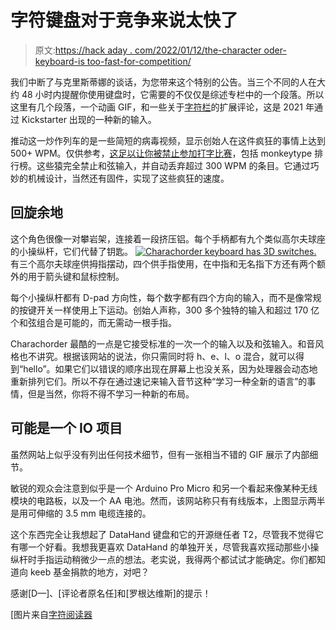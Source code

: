 # 字符键盘对于竞争来说太快了

> 原文:[https://hack aday . com/2022/01/12/the-character oder-keyboard-is too-fast-for-competition/](https://hackaday.com/2022/01/12/the-charachorder-keyboard-is-too-fast-for-competition/)

我们中断了与克里斯蒂娜的谈话，为您带来这个特别的公告。当三个不同的人在大约 48 小时内提醒你使用键盘时，它需要的不仅仅是综述专栏中的一个段落。所以这里有几个段落，一个动画 GIF，和一些关于[字符栏](https://www.charachorder.com/)的扩展评论，这是 2021 年通过 Kickstarter 出现的一种新的输入。

推动这一炒作列车的是一些简短的病毒视频，显示创始人在这件疯狂的事情上达到 500+ WPM。仅供参考，[这足以让你被禁止参加打字比赛](https://www.vice.com/en/article/3abavv/this-keyboard-lets-people-type-so-fast-its-banned-from-typing-competitions)，包括 monkeytype 排行榜。这些猿完全禁止和弦输入，并自动丢弃超过 300 WPM 的条目。它通过巧妙的机械设计，当然还有固件，实现了这些疯狂的速度。

## 回旋余地

这个角色很像一对攀岩架，连接着一段挤压铝。每个手柄都有九个类似高尔夫球座的小操纵杆，它们代替了钥匙。 [![Charachorder keyboard has 3D switches.](../Images/468684909e6ad7ddfd06b69b6d28c414.png)](https://hackaday.com/wp-content/uploads/2022/01/Charachorder-inner.gif) 有三个高尔夫球座供拇指摆动，四个供手指使用，在中指和无名指下方还有两个额外的用于箭头键和鼠标控制。

每个小操纵杆都有 D-pad 方向性，每个数字都有四个方向的输入，而不是像常规的按键开关一样使用上下运动。创始人声称，300 多个独特的输入和超过 170 亿个和弦组合是可能的，而无需动一根手指。

Charachorder 最酷的一点是它接受标准的一次一个的输入以及和弦输入。和音风格也不讲究。根据该网站的说法，你只需同时将 h、e、l、o 混合，就可以得到“hello”。如果它们以错误的顺序出现在屏幕上也没关系，因为处理器会动态地重新排列它们。所以不存在通过速记来输入音节这种“学习一种全新的语言”的事情，但是当然，你将不得不学习一种新的布局。

## 可能是一个 IO 项目

虽然网站上似乎没有列出任何技术细节，但有一张相当不错的 GIF 展示了内部细节。

敏锐的观众会注意到似乎是一个 Arduino Pro Micro 和另一个看起来像某种无线模块的电路板，以及一个 AA 电池。然而，该网站称只有有线版本，上图显示两半是用可伸缩的 3.5 mm 电缆连接的。

这个东西完全让我想起了 DataHand 键盘和它的开源继任者 T2，尽管我不觉得它有哪一个好看。我想我更喜欢 DataHand 的单独开关，尽管我喜欢摇动那些小操纵杆时手指运动稍微少一点的想法。老实说，我得两个都试试才能确定。你们都知道向 keeb 基金捐款的地方，对吧？

感谢[D—]、[评论者原名任]和[罗根达维斯]的提示！

[图片来自[字符阅读器](https://www.charachorder.com/product-page/charachorder)